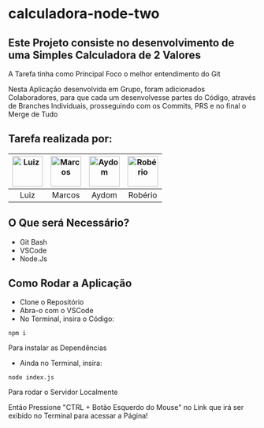 # calculadora-node-two

## Este Projeto consiste no desenvolvimento de uma Simples Calculadora de 2 Valores
A Tarefa tinha como Principal Foco o melhor entendimento do Git

Nesta Aplicação desenvolvida em Grupo, foram adicionados Colaboradores, para que cada um desenvolvesse partes do Código, através de Branches Individuais, prosseguindo com os Commits, PRS e no final o Merge de Tudo

## Tarefa realizada por:
| [<img src="https://avatars.githubusercontent.com/u/192318661?v=4" width="62px" alt="Luiz"/>](https://github.com/lui7z) | [<img src="https://avatars.githubusercontent.com/u/182703675?v=4" width="62px" alt="Marcos"/>](https://github.com/MarcosAcioly) | [<img src="https://avatars.githubusercontent.com/u/101830296?v=4" width="62px" alt="Aydom"/>](https://github.com/AydomSantos) | [<img src="https://avatars.githubusercontent.com/u/189059990?v=4" width="62px" alt="Robério"/>](https://github.com/pequeno452) |
|:--:|:--:|:--:|:--:|
| Luiz | Marcos | Aydom | Robério |

## O Que será Necessário?

- Git Bash
- VSCode
- Node.Js
  
## Como Rodar a Aplicação

- Clone o Repositório 
- Abra-o com o VSCode
- No Terminal, insira o Código:
```shell
npm i
```
Para instalar as Dependências
- Ainda no Terminal, insira:
```shell
node index.js
```
Para rodar o Servidor Localmente

Então Pressione "CTRL + Botão Esquerdo do Mouse" no Link que irá ser exibido no Terminal para acessar a Página!
